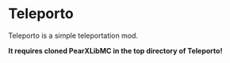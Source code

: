 # Teleporto
Teleporto is a simple teleportation mod.

**It requires cloned PearXLibMC in the top directory of Teleporto!**